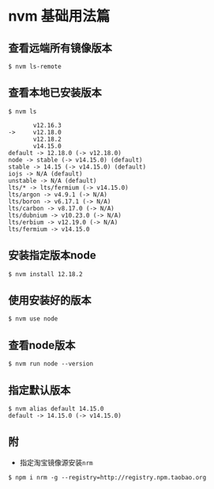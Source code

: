 # nvm 基础用法篇

## 查看远端所有镜像版本

``` shell
$ nvm ls-remote
```

## 查看本地已安装版本

``` shell
$ nvm ls

       v12.16.3
->     v12.18.0
       v12.18.2
       v14.15.0
default -> 12.18.0 (-> v12.18.0)
node -> stable (-> v14.15.0) (default)
stable -> 14.15 (-> v14.15.0) (default)
iojs -> N/A (default)
unstable -> N/A (default)
lts/* -> lts/fermium (-> v14.15.0)
lts/argon -> v4.9.1 (-> N/A)
lts/boron -> v6.17.1 (-> N/A)
lts/carbon -> v8.17.0 (-> N/A)
lts/dubnium -> v10.23.0 (-> N/A)
lts/erbium -> v12.19.0 (-> N/A)
lts/fermium -> v14.15.0
```

## 安装指定版本node

``` shell
$ nvm install 12.18.2
```

## 使用安装好的版本

``` shell
$ nvm use node
```

## 查看node版本

``` shell
$ nvm run node --version
```

## 指定默认版本

``` shell
$ nvm alias default 14.15.0
default -> 14.15.0 (-> v14.15.0)
```

## 附

* 指定淘宝镜像源安装`nrm`

``` shell
$ npm i nrm -g --registry=http://registry.npm.taobao.org
```
